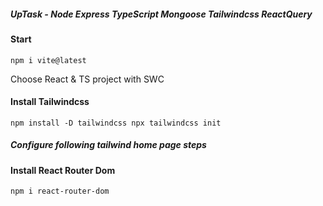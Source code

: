 ##### UpTask - Node Express TypeScript Mongoose Tailwindcss ReactQuery

#### Start

`npm i vite@latest`

Choose React & TS project with SWC

#### Install Tailwindcss

`npm install -D tailwindcss
npx tailwindcss init`

##### Configure following tailwind home page steps

#### Install React Router Dom

`npm i react-router-dom`
